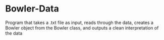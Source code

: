 # Bowler-Data
Program that takes a .txt file as input, reads through the data, creates a Bowler object from the Bowler class, and outputs a clean interpretation of the data
